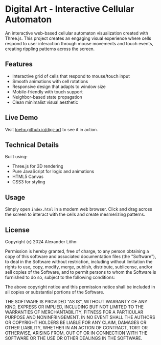 # Digital Art - Interactive Cellular Automaton

An interactive web-based cellular automaton visualization created with Three.js. This project creates an engaging visual experience where cells respond to user interaction through mouse movements and touch events, creating rippling patterns across the screen.

## Features

- Interactive grid of cells that respond to mouse/touch input
- Smooth animations with cell rotations
- Responsive design that adapts to window size
- Mobile-friendly with touch support
- Neighbor-based state propagation
- Clean minimalist visual aesthetic

## Live Demo

Visit [loehx.github.io/digi-art](https://loehx.github.io/digi-art) to see it in action.

## Technical Details

Built using:
- Three.js for 3D rendering
- Pure JavaScript for logic and animations
- HTML5 Canvas
- CSS3 for styling

## Usage

Simply open `index.html` in a modern web browser. Click and drag across the screen to interact with the cells and create mesmerizing patterns.

## License

Copyright (c) 2024 Alexander Löhn

Permission is hereby granted, free of charge, to any person obtaining a copy
of this software and associated documentation files (the "Software"), to deal
in the Software without restriction, including without limitation the rights
to use, copy, modify, merge, publish, distribute, sublicense, and/or sell
copies of the Software, and to permit persons to whom the Software is
furnished to do so, subject to the following conditions:

The above copyright notice and this permission notice shall be included in all
copies or substantial portions of the Software.

THE SOFTWARE IS PROVIDED "AS IS", WITHOUT WARRANTY OF ANY KIND, EXPRESS OR
IMPLIED, INCLUDING BUT NOT LIMITED TO THE WARRANTIES OF MERCHANTABILITY,
FITNESS FOR A PARTICULAR PURPOSE AND NONINFRINGEMENT. IN NO EVENT SHALL THE
AUTHORS OR COPYRIGHT HOLDERS BE LIABLE FOR ANY CLAIM, DAMAGES OR OTHER
LIABILITY, WHETHER IN AN ACTION OF CONTRACT, TORT OR OTHERWISE, ARISING FROM,
OUT OF OR IN CONNECTION WITH THE SOFTWARE OR THE USE OR OTHER DEALINGS IN THE
SOFTWARE.

